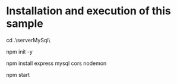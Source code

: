 # Installation and execution of this sample


cd .\serverMySql\

npm init -y

npm install express mysql cors nodemon

npm start
